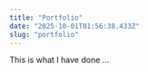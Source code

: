 ```yaml
---
title: "Portfolio"
date: "2025-10-01T01:56:38.433Z"
slug: "portfolio"
---
```



This is what I have done …

